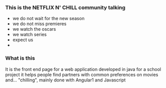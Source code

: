 ### This is the NETFLIX N' CHILL community talking

+ we do not wait for the new season
+ we do not miss premieres
+ we watch the oscars
+ we watch series
+ expect us
+ 

### What is this

It is the front end page for a web application developed in java for a school project
it helps people find partners with common preferences on movies and... "chilling", mainly
done with Angular1 and Javascript 
